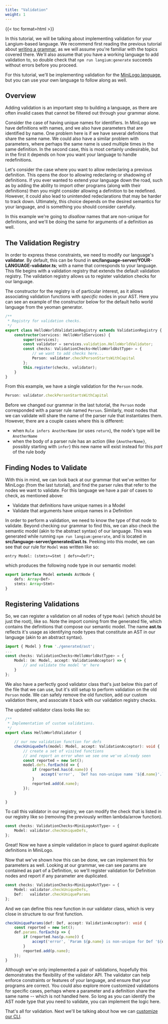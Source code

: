 ```yaml
---
title: "Validation"
weight: 1
---
```


{{< toc format=html >}}

In this tutorial, we will be talking about implementing validation for your Langium-based language. We recommend first reading the previous tutorial about [writing a grammar](/tutorials/writing_a_grammar/), as we will assume you're familiar with the topics covered there. We'll also assume that you have a working language to add validation to, so double check that `npm run langium:generate` succeeds without errors before you proceed.

For this tutorial, we'll be implementing validation for the [MiniLogo language](https://github.com/langium/langium-minilogo), but you can use your own language to follow along as well.

## Overview

Adding validation is an important step to building a language, as there are often invalid cases that cannot be filtered out through your grammar alone.

Consider the case of having unique names for identifiers. In MiniLogo we have definitions with names, and we also have parameters that are identified by name. One problem here is if we have several definitions that share the same name. We could also have a similar problem with parameters, where perhaps the same name is used multiple times in the same definition. In the second case, this is most certainly undesirable, but in the first it depends on how you want your language to handle redefinitions.

Let's consider the case where you want to allow redeclaring a previous definition. This opens the door to allowing redeclaring or shadowing of definitions. If you ever wanted to extend your language down the road, such as by adding the ability to import other programs (along with their definitions) then you might consider allowing a definition to be redefined. However, it could also lead to unintended redeclarations that may be harder to track down. Ultimately, this choice depends on the desired semantics for your language, and is something you should consider carefully.

In this example we're going to *disallow* names that are non-unique for definitions, and we'll be doing the same for arguments of a definition as well.

## The Validation Registry

In order to express these constraints, we need to modify our language's **validator**. By default, this can be found in **src/language-server/YOUR-LANGUAGE-validator.ts**; with a name that corresponds to your language. This file begins with a validation registry that extends the default validation registry. The validation registry allows us to register validation checks for our language.

The constructor for the registry is of particular interest, as it allows associating validation functions with *specific* nodes in your AST. Here you can see an example of the constructor below for the default hello world language from the yeoman generator.

```ts
/**
 * Registry for validation checks.
 */
export class HelloWorldValidationRegistry extends ValidationRegistry {
    constructor(services: HelloWorldServices) {
        super(services);
        const validator = services.validation.HelloWorldValidator;
        const checks: ValidationChecks<HelloWorldAstType> = {
            // we want to add checks here...
            Person: validator.checkPersonStartsWithCapital
        };
        this.register(checks, validator);
    }
}
```

From this example, we have a single validation for the `Person` node.

```ts
Person: validator.checkPersonStartsWithCapital
```

Before we changed our grammar in the last tutorial, the `Person` node corresponded with a parser rule named `Person`. Similarly, most nodes that we can validate will share the name of the parser rule that instantiates them. However, there are a couple cases where this is different:

- when `Rule infers AnotherName` (or uses `return`), the node's type will be `AnotherName`
- when the body of a parser rule has an action (like `{AnotherName}`, possibly starting with `infer`) this new name will exist instead for this *part* of the rule body

## Finding Nodes to Validate

With this in mind, we can look back at our grammar that we've written for MiniLogo (from the last tutorial), and find the parser rules that refer to the nodes we want to validate. For this language we have a pair of cases to check, as mentioned above:

- Validate that definitions have unique names in a Model
- Validate that arguments have unique names in a Definition

In order to perform a validation, we need to know the type of that node to validate. Beyond checking our grammar to find this, we can also check the semantic model (akin to the abstract syntax) of our language. This was generated while running `npm run langium:generate`, and is located in **src/language-server/generated/ast.ts**. Peeking into this model, we can see that our rule for `Model` was written like so:

```langium
entry Model: (stmts+=Stmt | defs+=Def)*;
```

which produces the following node type in our semantic model:

```ts
export interface Model extends AstNode {
    defs: Array<Def>
    stmts: Array<Stmt>
}
```

## Registering Validations

So, we can register a validation on all nodes of type `Model` (which should be just the root), like so. Note the import coming from the generated file, which contains the definitions that compose our semantic model. The name **ast.ts** reflects it's usage as identifying node types that constitute an AST in our language (akin to an abstract syntax).

```ts
import { Model } from './generated/ast';
...
const checks: ValidationChecks<HelloWorldAstType> = {
    Model: (m: Model, accept: ValidationAcceptor) => {
        // and validate the model 'm' here
    }
};
```

We also have a perfectly good validator class that's just below this part of the file that we can use, but it's still setup to perform validation on the old `Person` node. We can safely remove the old function, add our custom validation there, and associate it back with our validation registry checks.

The updated validator class looks like so:

```ts
/**
 * Implementation of custom validations.
 */
export class HelloWorldValidator {

    // our new validation function for defs
    checkUniqueDefs(model: Model, accept: ValidationAcceptor): void {
        // create a set of visited functions
        // and report an error when we see one we've already seen
        const reported = new Set();
        model.defs.forEach(d => {
            if (reported.has(d.name)) {
                accept('error',  `Def has non-unique name '${d.name}'.`,  {node: d, property: 'name'});
            }
            reported.add(d.name);
        });
    }

}
```

To call this validator in our registry, we can modify the check that is listed in our registry like so (removing the previously written lambda/arrow function).

```ts
const checks: ValidationChecks<MiniLogoAstType> = {
    Model: validator.checkUniqueDefs,
};
```

Great! Now we have a simple validation in place to guard against duplicate definitions in MiniLogo.

Now that we've shown how this can be done, we can implement this for parameters as well. Looking at our grammar, we can see params are contained as part of a Definition, so we'll register validation for Definition nodes and report if any parameter are duplicated.

```ts
const checks: ValidationChecks<MiniLogoAstType> = {
    Model: validator.checkUniqueDefs,
    Def:   validator.checkUniqueParams
};
```

And we can define this new function in our validator class, which is very close in structure to our first function.

```ts
checkUniqueParams(def: Def, accept: ValidationAcceptor): void {
    const reported = new Set();
    def.params.forEach(p => {
        if (reported.has(p.name)) {
            accept('error', `Param ${p.name} is non-unique for Def '${def.name}'`, {node: p, property: 'name'});
        }
        reported.add(p.name);
    });
}
```

Although we've only implemented a pair of validations, hopefully this demonstrates the flexibility of the validator API. The validator can help enforce constraints or features of your language, and ensure that your programs are correct. You could also explore more customized validations for specific cases, perhaps where a parameter and a definition share the same name -- which is not handled here. So long as you can identify the AST node type that you need to validate, you can implement the logic here.

That's all for validation. Next we'll be talking about how we can [customize our CLI](/tutorials/customizing_cli).
